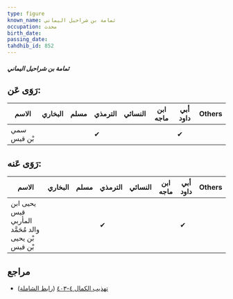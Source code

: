 ```yaml
---
type: figure
known_name: ثمامة بن شراحيل اليماني
occupation: محدث
birth_date:
passing_date:
tahdhib_id: 852
---
```

##### ثمامة بن شراحيل اليماني

## رَوَى عَن:
| الاسم       | البخاري | مسلم | الترمذي | النسائي | ابن ماجه | أبي داود | Others |
| ----------- | ------- | ---- | ------- | ------- | -------- | -------- | ------ |
| سمي بْن قيس |         |      | ✔       |         |          | ✔        |        |
## رَوَى عَنه:
| الاسم                                               | البخاري | مسلم | الترمذي | النسائي | ابن ماجه | أبي داود | Others |
| --------------------------------------------------- | ------- | ---- | ------- | ------- | -------- | -------- | ------ |
| يحيى ابن قيس المأربي والد مُحَمَّد بْن يحيى بْن قيس |         |      | ✔       |         |          | ✔        |        |
## مراجع
- [تهذيب الكمال ٤-٤٠٣](obsidian://open?vault=Tahdhib-al-Kamal&file=Figures/٨٥٢-ثمامة%20بن%20شراحيل%20اليماني) ([رابط الشاملة](https://shamela.ws/book/3722/1917))
